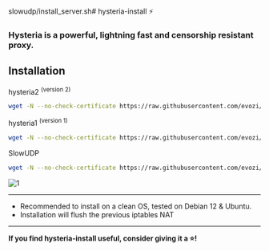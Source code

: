 slowudp/install_server.sh# hysteria-install ⚡

### Hysteria is a powerful, lightning fast and censorship resistant proxy.

## Installation

 hysteria2 <sup>(version 2)</sup>

```bash
wget -N --no-check-certificate https://raw.githubusercontent.com/evozi/hysteria-install/main/hy2/hysteria2.sh && bash hysteria2.sh
```

 hysteria1 <sup>(version 1)</sup>

```bash
wget -N --no-check-certificate https://raw.githubusercontent.com/evozi/hysteria-install/main/hy1/hysteria1.sh && bash hysteria1.sh
```

 SlowUDP

```bash
wget -N --no-check-certificate https://raw.githubusercontent.com/evozi/hysteria-install/main/slowudp/slowudp.sh && bash slowudp.sh
```

![1](https://raw.githubusercontent.com/evozi/hysteria-install/main/media/intro.png)

---

- Recommended to install on a clean OS, tested on Debian 12 & Ubuntu.
- Installation will flush the previous iptables NAT

---

**If you find hysteria-install useful, consider giving it a ⭐️!**
